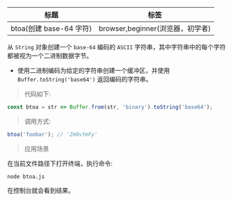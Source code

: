 | 标题                    | 标签                             |
| ----------------------- | -------------------------------- |
| btoa(创建 base-64 字符) | browser,beginner(浏览器，初学者) |

从 `String` 对象创建一个 `base-64` 编码的 `ASCII` 字符串，其中字符串中的每个字符都被视为一个二进制数据字节。

- 使用二进制编码为给定的字符串创建一个缓冲区，并使用 `Buffer.toString('base64')` 返回编码的字符串。

> 代码如下:

```js
const btoa = str => Buffer.from(str, 'binary').toString('base64');
```

> 调用方式:

```js
btoa('foobar'); // 'Zm9vYmFy'
```

> 应用场景

<div class="code-editor" data-url="codes/node/demo/btoa.js" data-language="js"></div>

在当前文件路径下打开终端，执行命令:

```shell
node btoa.js
```

在控制台就会看到结果。
